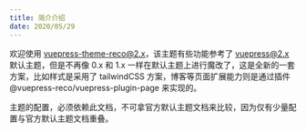 ```yaml
---
title: 简介介绍
date: 2020/05/29
---
```


欢迎使用 vuepress-theme-reco@2.x，该主题有些功能参考了 vuepress@2.x 默认主题，但是不再像 0.x 和 1.x 一样在默认主题上进行魔改了，这是全新的一套方案，比如样式是采用了 tailwindCSS 方案，博客等页面扩展能力则是通过插件 @vuepress-reco/vuepress-plugin-page 来实现的。

主题的配置，必须依赖此文档，不可拿官方默认主题文档来比较，因为仅有少量配置与官方默认主题文档重叠。